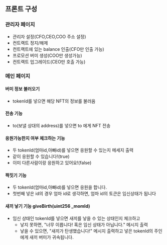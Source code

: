 ## 프론트 구성
### 관리자 페이지
- 관리자 설정(CFO,CEO,COO 주소 설정)
- 컨트랙트 정지/해제
- 컨트랙트에 있는 balance 인출(CFO만 인출 가능)
- 프로모션 버미 생성(COO만 생성가능)
- 컨트랙트 업그레이드(CEO만 호출 가능)
### 메인 페이지
  #### 버미 정보 불러오기
  - tokenId를 넣으면 해당 NFT의 정보를 불러옴
  #### 전송 기능
  - to(보낼 상대의 address)를 넣으면 to 에게 NFT 전송
  #### 응원가능한지 여부 체크하는 기능
  - 두 tokenId(엄마id,아빠id)를 넣으면 응원할 수 있는지 메세지 출력
  - 같이 응원할 수 있습니다!(true)
  - 이미 다른사람이랑 응원하고 있어요!(false)
  #### 짝짓기 기능
  - 두 tokenId(엄마id,아빠id)를 넣으면 응원을 합니다.
  - 첫번째 넣은 id의 경우 엄마 id로 생각하면, 엄마 id의 토큰은 임신상태가 됩니다
  #### 새끼 낳기 기능 giveBirth(uint256 _momId)
  - 임신 상태인 tokenId를 넣으면 새끼를 낳을 수 있는 상태인지 체크하고 
    - 낳지 못하면, "너무 이릅니다! 혹은 임신 상태가 아닙니다." 메시지 출력
    - 낳을 수 있으면, "새끼가 탄생했습니다!" 메시지 출력하고 넣은 tokenId의 주인에게 새끼 버미가 귀속됩니다.